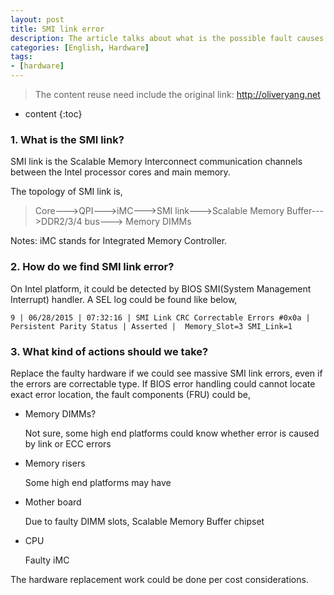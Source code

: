 ```yaml
---
layout: post
title: SMI link error
description: The article talks about what is the possible fault causes regarding to SMI link error.
categories: [English, Hardware]
tags:
- [hardware]
---
```


>The content reuse need include the original link: <http://oliveryang.net>

* content
{:toc}

### 1. What is the SMI link?

SMI link is the Scalable Memory Interconnect communication channels between the Intel processor cores and main memory.

The topology of SMI link is,

>Core--->QPI--->iMC--->SMI link--->Scalable Memory Buffer--->DDR2/3/4 bus---> Memory DIMMs

Notes: iMC stands for Integrated Memory Controller.

### 2. How do we find SMI link error?

On Intel platform, it could be detected by BIOS SMI(System Management Interrupt) handler.
A SEL log could be found like below,

	9 | 06/28/2015 | 07:32:16 | SMI Link CRC Correctable Errors #0x0a | Persistent Parity Status | Asserted |  Memory_Slot=3 SMI_Link=1

### 3. What kind of actions should we take?

Replace the faulty hardware if we could see massive SMI link errors, even if the errors are correctable type.
If BIOS error handling could cannot locate exact error location, the fault components (FRU) could be,

* Memory DIMMs?

  Not sure, some high end platforms could know whether error is caused by link or ECC errors

* Memory risers

  Some high end platforms may have

* Mother board

  Due to faulty DIMM slots, Scalable Memory Buffer chipset

* CPU

  Faulty iMC

The hardware replacement work could be done per cost considerations.
